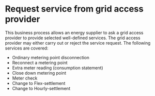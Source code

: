 ﻿# Request service from grid access provider

This business process allows an energy supplier to ask a grid access provider to provide selected well-defined services.
The grid access provider may either carry out or reject the service request.
The following services are covered:
* Ordinary metering point disconnection
* Reconnect a metering point
* Extra meter reading (consumption statement)
* Close down metering point
* Meter check
* Change to Flex-settlement
* Change to Hourly-settlement
